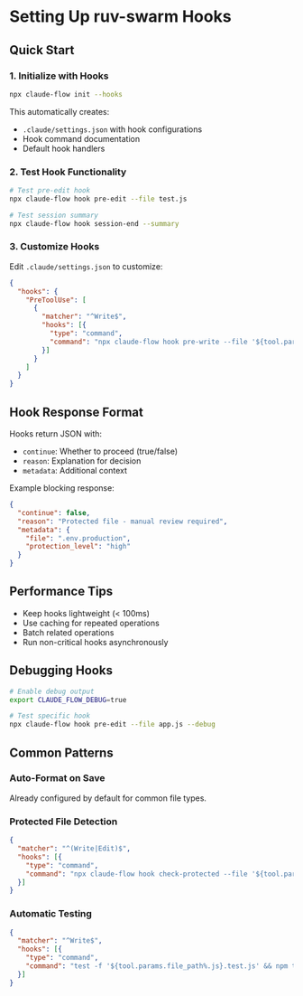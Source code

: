 # Setting Up ruv-swarm Hooks

## Quick Start

### 1. Initialize with Hooks
```bash
npx claude-flow init --hooks
```

This automatically creates:
- `.claude/settings.json` with hook configurations
- Hook command documentation
- Default hook handlers

### 2. Test Hook Functionality
```bash
# Test pre-edit hook
npx claude-flow hook pre-edit --file test.js

# Test session summary
npx claude-flow hook session-end --summary
```

### 3. Customize Hooks

Edit `.claude/settings.json` to customize:

```json
{
  "hooks": {
    "PreToolUse": [
      {
        "matcher": "^Write$",
        "hooks": [{
          "type": "command",
          "command": "npx claude-flow hook pre-write --file '${tool.params.file_path}'"
        }]
      }
    ]
  }
}
```

## Hook Response Format

Hooks return JSON with:
- `continue`: Whether to proceed (true/false)
- `reason`: Explanation for decision
- `metadata`: Additional context

Example blocking response:
```json
{
  "continue": false,
  "reason": "Protected file - manual review required",
  "metadata": {
    "file": ".env.production",
    "protection_level": "high"
  }
}
```

## Performance Tips
- Keep hooks lightweight (< 100ms)
- Use caching for repeated operations
- Batch related operations
- Run non-critical hooks asynchronously

## Debugging Hooks
```bash
# Enable debug output
export CLAUDE_FLOW_DEBUG=true

# Test specific hook
npx claude-flow hook pre-edit --file app.js --debug
```

## Common Patterns

### Auto-Format on Save
Already configured by default for common file types.

### Protected File Detection
```json
{
  "matcher": "^(Write|Edit)$",
  "hooks": [{
    "type": "command",
    "command": "npx claude-flow hook check-protected --file '${tool.params.file_path}'"
  }]
}
```

### Automatic Testing
```json
{
  "matcher": "^Write$",
  "hooks": [{
    "type": "command",
    "command": "test -f '${tool.params.file_path%.js}.test.js' && npm test '${tool.params.file_path%.js}.test.js'"
  }]
}
```
